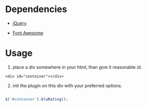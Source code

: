 # Dependencies

* [jQuery](https://jquery.com/)

* [Font Awesome](fontawesome.io/)

# Usage

1. place a div somewhere in your html, than give it reasonable id.

` <div id="container"></div> `

2. init the plugin on this div with your preferred options.


```javascript

$('#container').bluRating();

```
